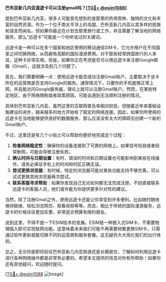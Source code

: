 **巴布亚新几内亚遠遊卡可以注册gmail吗？[[TG💪+ @esim1088](https://t.me/s/esim1088)]**

提到巴布亚新几内亚，很多人可能首先想到的是那里的热带雨林、独特的文化和丰富的自然资源。作为一个位于南太平洋上的岛国，巴布亚新几内亚以其多样的民族和语言而闻名。但如果你最近在计划去那里旅行或工作，并且需要了解当地的网络服务，那么“远遊卡”可能是一个你听说过的关键词。

远遊卡是一种可以在多个国家和地区使用的移动通信SIM卡，它允许用户在不同国家之间切换网络，从而避免高额的国际漫游费用。对于那些经常跨国旅行的人来说，这种卡非常实用。但是，如果你正在考虑是否可以用远遊卡来注册Google邮箱（Gmail），这就涉及到几个问题了。

首先，我们需要明确一点：使用远遊卡能否成功注册Gmail账户，主要取决于该卡所在的运营商是否支持Google的服务。通常情况下，只要你的手机能够正常上网，并且能访问Google服务器，理论上就可以注册Gmail账户。然而，在某些特定地区，由于网络限制或者政策原因，可能会遇到无法顺利注册的情况。

具体到巴布亚新几内亚，虽然这里的互联网普及率相对较低，但随着近年来基础设施建设的进步，越来越多的地方开始有了稳定的网络连接。因此，如果你所使用的远遊卡在当地能够提供良好的数据服务，那么应该没有太大的障碍去创建一个新的Gmail账户。

不过，这里还是有几个小贴士可以帮助你更好地完成这个过程：

1. **检查网络稳定性**：确保你的设备连接到了可靠的网络上。如果信号较弱或者经常断网，可能会导致注册失败。
2. **确认时间与日期设置**：有时，错误的时间和日期设置也可能影响到某些在线操作。请务必保证手机上的时间和时区正确无误。
3. **尝试更换浏览器**：有时候，特定的浏览器可能对某些功能支持不够完善。可以试试更换其他浏览器再次尝试。
4. **联系客服寻求帮助**：如果你发现自己无论如何都无法完成注册，不妨直接联系远遊卡的客服人员，他们或许能为你提供更多针对性的建议。

当然，除了注册Gmail之外，使用远遊卡还能让你享受到许多便利。比如随时随地保持联络、轻松浏览网页、观看视频等等。而且，相比于传统的国际漫游服务，远遊卡的价格往往更加实惠，非常适合预算有限的朋友。

说到这里，不得不提一下ESIM技术的发展。ESIM是一种嵌入式SIM卡，不需要物理插入即可实现联网功能。这意味着未来我们可能不再需要频繁更换SIM卡，只需通过软件更新就能切换不同的运营商和服务套餐。这无疑将大大简化我们的出行体验。

总之，无论你是即将前往巴布亚新几内亚旅游还是长期居住，了解如何利用远遊卡进行各种网络操作都是非常有必要的。希望本文提供的信息对你有所帮助！如果你还有其他疑问，欢迎随时提问。

[[TG💪+ @esim1088](https://t.me/s/esim1088) ![Image](https://i.postimg.cc/4NQfJmqS/Snipaste-2025-05-13-00-14-12.png)]